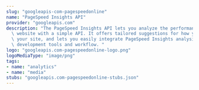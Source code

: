```yaml
---
slug: "googleapis-com-pagespeedonline"
name: "PageSpeed Insights API"
provider: "googleapis.com"
description: "The PageSpeed Insights API lets you analyze the performance of your\
  \ website with a simple API. It offers tailored suggestions for how you can optimize\
  \ your site, and lets you easily integrate PageSpeed Insights analysis into your\
  \ development tools and workflow. "
logo: "googleapis.com-pagespeedonline-logo.png"
logoMediaType: "image/png"
tags:
- name: "analytics"
- name: "media"
stubs: "googleapis.com-pagespeedonline-stubs.json"
---
```

